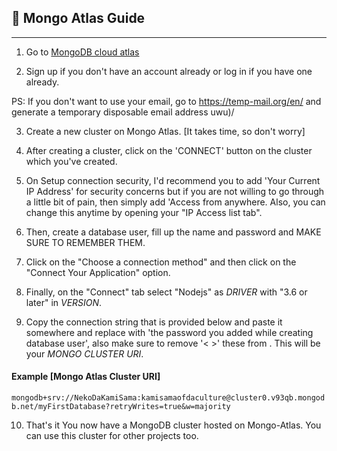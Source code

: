 ## 💚️ Mongo Atlas Guide 

-----------------

1. Go to [MongoDB cloud atlas](https://www.mongodb.com/cloud/atlas)

2. Sign up if you don't have an account already or log in if you have one already.

PS: If you don't want to use your email, go to https://temp-mail.org/en/ and generate a temporary disposable email address uwu)/

3. Create a new cluster on Mongo Atlas. [It takes time, so don't worry]

4. After creating a cluster, click on the 'CONNECT' button on the cluster which you've created.

5. On Setup connection security, I'd recommend you to add 'Your Current IP Address' for security concerns but if you are not willing to go through a little bit of pain, then simply add 'Access from anywhere. Also, you can change this anytime by opening your "IP Access list tab".

6. Then, create a database user, fill up the name and password and MAKE SURE TO REMEMBER THEM.

7. Click on the "Choose a connection method" and then click on the "Connect Your Application" option.

8. Finally, on the "Connect" tab select "Nodejs" as _DRIVER_ with "3.6 or later" in _VERSION_.

9. Copy the connection string that is provided below and paste it somewhere and replace <password> with 'the password you added while creating database user', also make sure to remove '< >' these from <yourPassword>. This will be your _MONGO CLUSTER URI_.

#### Example [Mongo Atlas Cluster URI]

```mongodb+srv://NekoDaKamiSama:kamisamaofdaculture@cluster0.v93qb.mongodb.net/myFirstDatabase?retryWrites=true&w=majority```

10. That's it You now have a MongoDB cluster hosted on Mongo-Atlas. You can use this cluster for other projects too.
